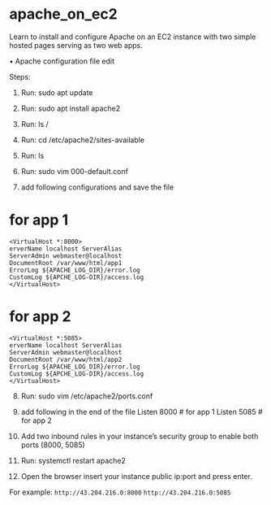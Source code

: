 # apache_on_ec2
Learn to install and configure Apache on an EC2 instance with two simple hosted pages serving as two web apps.

•	Apache configuration file edit

Steps:

1.	Run: sudo apt update
2.	Run: sudo apt install apache2
3.	Run: ls /
4.	Run: cd /etc/apache2/sites-available
5.	Run: ls
6.	Run: sudo vim 000-default.conf

7.	add following configurations and save the file
# for app 1
```
<VirtualHost *:8000>  
erverName localhost ServerAlias
ServerAdmin webmaster@localhost 
DocumentRoot /var/www/html/app1 
ErrorLog ${APACHE_LOG_DIR}/error.log 
CustomLog ${APCHE_LOG-DIR}/access.log
</VirtualHost>
```

# for app 2
```
<VirtualHost *:5085>  
erverName localhost ServerAlias
ServerAdmin webmaster@localhost 
DocumentRoot /var/www/html/app2 
ErrorLog ${APACHE_LOG_DIR}/error.log 
CustomLog ${APCHE_LOG-DIR}/access.log
</VirtualHost>
```
8.	Run: sudo vim /etc/apache2/ports.conf

9.	add following in the end of the file 
    Listen 8000    # for app 1
    Listen 5085    # for app 2

10.	Add two inbound rules in your instance’s security group to enable both ports (8000, 5085)

11.	Run: systemctl restart apache2

12.	Open the browser insert your instance public ip:port and press enter.
  
For example:
       ```
       http://43.204.216.0:8000
       ```
       ```
       http://43.204.216.0:5085 
       ```  
